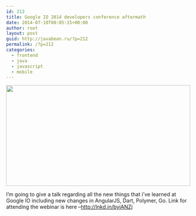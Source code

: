 ```yaml
---
id: 212
title: Google IO 2014 developers conference aftermath
date: 2014-07-10T00:05:15+00:00
author: root
layout: post
guid: http://javabean.ru/?p=212
permalink: /?p=212
categories:
  - frontend
  - java
  - javascript
  - mobile
---
```

<img class="aligncenter" src="https://image-store.slidesharecdn.com/7769246a-073a-11e4-8637-12313d0148e5-medium.jpeg" alt="" width="500" height="274" />

<span id="control_gen_38" class="commentary">I&#8217;m going to give a talk regarding all the new things that i&#8217;ve learned at Google IO including new changes in AngularJS, Dart, Polymer, Go. Link for attending the webinar is here &#8211;</span><a style="color: #0077b5;" href="https://www.linkedin.com/redirect?url=http%3A%2F%2Flnkd%2Ein%2FbyjANZj&urlhash=py_p&_t=commentary-share-link&trk=commentary-share-link" target="_blank" data-li-track-url="https://www.linkedin.com/nhome/nus-redirect?url=http%3A%2F%2Flnkd%2Ein%2FbyjANZj&urlhash=py_p&pos=27%3A1&trkToken=action%3Dcommentary-share-link%26pageKey%3Duscp-home%26contextId%3D0Ku0%2F%2FJVfxMQ5NKKZSsAAA%3D%3D%26isFolloweeOfPoster%3Dfalse%26aggregationType%3Dnone%26actorType%3Dlinkedin%3Amember%26feedPosition%3D27%26verbType%3Dlinkedin%3Ashare%26isDigested%3Dfalse%26rowPosition%3D1%26objectType%3Dlinkedin%3Acontent%26moduleKey%3Dhp_feed%26activityId%3Dactivity%3A5892540140332539904%26actorId%3Dmember%3A143914088%26isPublic%3Dtrue%26objectId%3Dcontent%3Ac370aeb9fa6cd0d83677c3c82c2eb3b1%26distanceFromViewer%3D0%26isSponsored%3Dfalse&tev=0">http://lnkd.in/byjANZj</a>